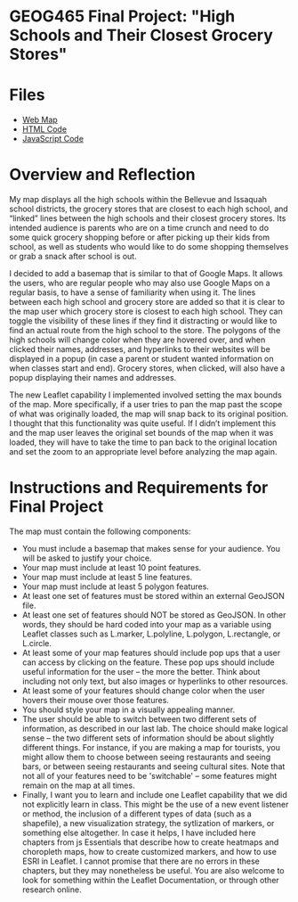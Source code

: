 # GEOG465 Final Project: "High Schools and Their Closest Grocery Stores"

# Files
* [Web Map](http://students.washington.edu/ngm8/Geog465_FinalProject_MeghanNg.html)
* [HTML Code](https://github.com/ngm8/GEOG465-Final-Project/blob/master/Geog465_FinalProject_MeghanNg.html)
* [JavaScript Code](https://github.com/ngm8/GEOG465-Final-Project/blob/master/Geog465_FinalProject_MeghanNg.js)

# Overview and Reflection
My map displays all the high schools within the Bellevue and Issaquah school districts, the grocery stores that are closest to each high school, and “linked” lines between the high schools and their closest grocery stores. Its intended audience is parents who are on a time crunch and need to do some quick grocery shopping before or after picking up their kids from school, as well as students who would like to do some shopping themselves or grab a snack after school is out.

I decided to add a basemap that is similar to that of Google Maps. It allows the users, who are regular people who may also use Google Maps on a regular basis, to have a sense of familiarity when using it. The lines between each high school and grocery store are added so that it is clear to the map user which grocery store is closest to each high school. They can toggle the visibility of these lines if they find it distracting or would like to find an actual route from the high school to the store. The polygons of the high schools will change color when they are hovered over, and when clicked their names, addresses, and hyperlinks to their websites will be displayed in a popup (in case a parent or student wanted information on when classes start and end). Grocery stores, when clicked, will also have a popup displaying their names and addresses.

The new Leaflet capability I implemented involved setting the max bounds of the map. More specifically, if a user tries to pan the map past the scope of what was originally loaded, the map will snap back to its original position. I thought that this functionality was quite useful. If I didn’t implement this and the map user leaves the original set bounds of the map when it was loaded, they will have to take the time to pan back to the original location and set the zoom to an appropriate level before analyzing the map again.

# Instructions and Requirements for Final Project
The map must contain the following components:

* You must include a basemap that makes sense for your audience. You will be asked to justify your choice.
* Your map must include at least 10 point features.
* Your map must include at least 5 line features.
* Your map must include at least 5 polygon features.
* At least one set of features must be stored within an external GeoJSON file.
* At least one set of features should NOT be stored as GeoJSON. In other words, they should be hard coded into your map as a variable using Leaflet classes such as L.marker, L.polyline, L.polygon, L.rectangle, or L.circle.
* At least some of your map features should include pop ups that a user can access by clicking on the feature. These pop ups should include useful information for the user – the more the better. Think about including not only text, but also images or hyperlinks to other resources.
* At least some of your features should change color when the user hovers their mouse over those features.
* You should style your map in a visually appealing manner.
* The user should be able to switch between two different sets of information, as described in our last lab. The choice should make logical sense – the two different sets of information should be about slightly different things. For instance, if you are making a map for tourists, you might allow them to choose between seeing restaurants and seeing bars, or between seeing restaurants and seeing cultural sites. Note that not all of your features need to be 'switchable' – some features might remain on the map at all times.
* Finally, I want you to learn and include one Leaflet capability that we did not explicitly learn in class. This might be the use of a new event listener or method, the inclusion of a different types of data (such as a shapefile), a new visualization strategy, the sytlization of markers, or something else altogether. In case it helps, I have included here chapters from js Essentials that describe how to create heatmaps and choropleth maps, how to create customized markers, and how to use ESRI in Leaflet. I cannot promise that there are no errors in these chapters, but they may nonetheless be useful. You are also welcome to look for something within the Leaflet Documentation, or through other research online.
